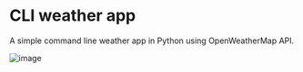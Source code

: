# CLI weather app
A simple command line weather app in Python using OpenWeatherMap API.

![image](https://github.com/MaryGas/weather-CLI/assets/47831753/a03b60de-e211-4f70-bb9a-7dce7a88c83d)
